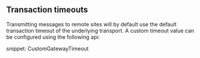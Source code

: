 ## Transaction timeouts

Transmitting messages to remote sites will by default use the default transaction timeout of the underlying transport. A custom timeout value can be configured using the following api:

snippet: CustomGatewayTimeout